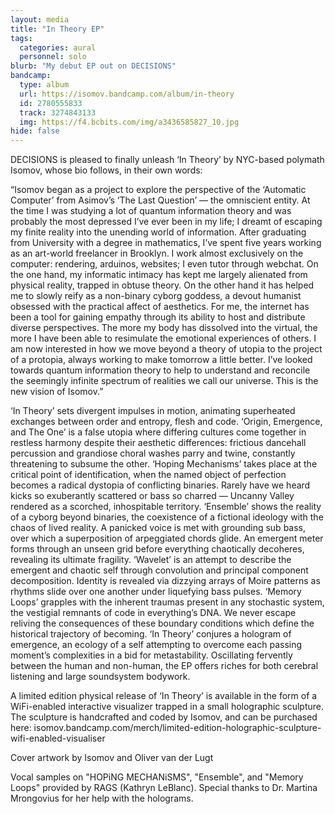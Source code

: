 ```yaml
---
layout: media
title: "In Theory EP"
tags:
  categories: aural
  personnel: solo
blurb: "My debut EP out on DECISIONS"
bandcamp:
  type: album
  url: https://isomov.bandcamp.com/album/in-theory
  id: 2780555833
  track: 3274843133
  img: https://f4.bcbits.com/img/a3436585827_10.jpg
hide: false
---
```


DECISIONS is pleased to finally unleash ‘In Theory’ by NYC-based polymath Isomov, whose bio follows, in their own words:

“Isomov began as a project to explore the perspective of the ‘Automatic Computer’ from Asimov’s ‘The Last Question’ — the omniscient entity. At the time I was studying a lot of quantum information theory and was probably the most depressed I’ve ever been in my life; I dreamt of escaping my finite reality into the unending world of information. After graduating from University with a degree in mathematics, I’ve spent five years working as an art-world freelancer in Brooklyn. I work almost exclusively on the computer: rendering, arduinos, websites; I even tutor through webchat. On the one hand, my informatic intimacy has kept me largely alienated from physical reality, trapped in obtuse theory. On the other hand it has helped me to slowly reify as a non-binary cyborg goddess, a devout humanist obsessed with the practical affect of aesthetics.
For me, the internet has been a tool for gaining empathy through its ability to host and distribute diverse perspectives. The more my body has dissolved into the virtual, the more I have been able to resimulate the emotional experiences of others. I am now interested in how we move beyond a theory of utopia to the project of a protopia, always working to make tomorrow a little better. I’ve looked towards quantum information theory to help to understand and reconcile the seemingly infinite spectrum of realities we call our universe. This is the new vision of Isomov.”

‘In Theory’ sets divergent impulses in motion, animating superheated exchanges between order and entropy, flesh and code. ‘Origin, Emergence, and The One’ is a false utopia where differing cultures come together in restless harmony despite their aesthetic differences: frictious dancehall percussion and grandiose choral washes parry and twine, constantly threatening to subsume the other. ‘Hoping Mechanisms’ takes place at the critical point of identification, when the named object of perfection becomes a radical dystopia of conflicting binaries. Rarely have we heard kicks so exuberantly scattered or bass so charred — Uncanny Valley rendered as a scorched, inhospitable territory. ‘Ensemble’ shows the reality of a cyborg beyond binaries, the coexistence of a fictional ideology with the chaos of lived reality. A panicked voice is met with grounding sub bass, over which a superposition of arpeggiated chords glide. An emergent meter forms through an unseen grid before everything chaotically decoheres, revealing its ultimate fragility. ‘Wavelet’ is an attempt to describe the emergent and chaotic self through convolution and principal component decomposition. Identity is revealed via dizzying arrays of Moire patterns as rhythms slide over one another under liquefying bass pulses.
‘Memory Loops’ grapples with the inherent traumas present in any stochastic system, the vestigial remnants of code in everything’s DNA. We never escape reliving the consequences of these boundary conditions which define the historical trajectory of becoming.
‘In Theory’ conjures a hologram of emergence, an ecology of a self attempting to overcome each passing moment’s complexities in a bid for metastability. Oscillating fervently between the human and non-human, the EP offers riches for both cerebral listening and large soundsystem bodywork.

A limited edition physical release of ‘In Theory’ is available in the form of a WiFi-enabled interactive visualizer trapped in a small holographic sculpture. The sculpture is handcrafted and coded by Isomov, and can be purchased here:
isomov.bandcamp.com/merch/limited-edition-holographic-sculpture-wifi-enabled-visualiser

Cover artwork by Isomov and Oliver van der Lugt

Vocal samples on "HOPiNG MECHANiSMS", "Ensemble", and "Memory Loops" provided by RAGS (Kathryn LeBlanc).
Special thanks to Dr. Martina Mrongovius for her help with the holograms. 